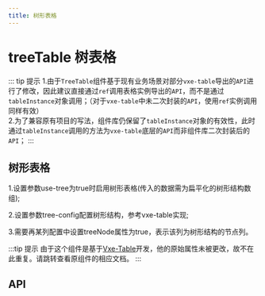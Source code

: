 ```yaml
---
title: 树形表格
---
```


# treeTable 树表格

<leadInto name="KTreeTable" />

::: tip 提示
1.由于`TreeTable`组件基于现有业务场景对部分`vxe-table`导出的`API`进行了修改，因此建议直接通过`ref`调用表格实例导出的`API`，而不是通过`tableInstance`对象调用；（对于`vxe-table`中未二次封装的`API`，使用`ref`实例调用同样有效）  
2.为了兼容原有项目的写法，组件库仍保留了`tableInstance`对象的有效性，此时通过`tableInstance`调用的方法为`vxe-table`底层的`API`而非组件库二次封装后的`API`；
:::

## 树形表格

1.设置参数use-tree为true时启用树形表格(传入的数据需为扁平化的树形结构数组);

2.设置参数tree-config配置树形结构，参考vxe-table实现;

3.需要再某列配置中设置treeNode属性为true，表示该列为树形结构的节点列。

<demo path="./useTreeTable.vue" />

:::tip 提示
由于这个组件是基于[Vxe-Table](https://vxetable.cn/#/table/api)开发，他的原始属性未被更改，故不在此重复。请跳转查看原组件的相应文档。
:::

## API

<API src="../table.json" lang="zh"></API>
